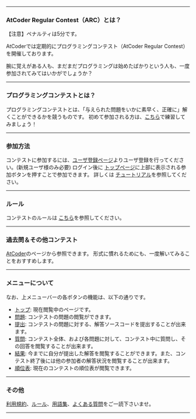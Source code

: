 
<div>

<script>
$(function(){
        //コンテスト名を置換
        $('.insert-participant-box').each(function(){
            var text = $(this).html();
            $(this).html(text.replace(/ようこそ AtCoder Regular Contest 046 へ！/g,'AtCoder Regular Contest 046').replace(/Welcome to AtCoder Regular Contest 046!/g,'AtCoder Regular Contest 046'));
        });
    });

</script>

---

### **AtCoder Regular Contest（ARC）とは？**

<section>

<p>
【注意】ペナルティは5分です。
    
</p>

<p>
AtCoderでは定期的にプログラミングコンテスト（AtCoder Regular Contest）を開催しております。
    
</p>

<p>
腕に覚えがある人も、まだまだプログラミングは始めたばかりという人も、一度参加されてみてはいかがでしょうか？
    
</p>

</section>

---

### **プログラミングコンテストとは？**

<section>

<p>
プログラミングコンテストとは、「与えられた問題をいかに素早く、正確に」解くことができるかを競うものです。
        初めて参加される方は、<a href="http://practice.contest.atcoder.jp/#">こちら</a>で練習してみましょう！
    
</p>

</section>

---

### **参加方法**

<section>

<p>
コンテストに参加するには、<a href="https://atcoder.jp/contests/arc046/register">ユーザ登録ページ</a>よりユーザ登録を行ってください。(新規ユーザ様のみ必要)
        ログイン後に <a href="https://atcoder.jp/contests/arc046/">トップページ</a>に上部に表示される参加ボタンを押すことで参加できます。
        詳しくは <a href="https://atcoder.jp/contests/arc046/tutorial">チュートリアル</a>を参照してください。
    
</p>

</section>

---

### **ルール**

<section>

<p>
コンテストのルールは <a href="https://atcoder.jp/contests/arc046/rules">こちら</a>を参照してください。
    
</p>

</section>

---

### **過去問＆その他コンテスト**

<section>

<p>
<a href="http://www.atcoder.jp">AtCoder</a>のページから参照できます。
        形式に慣れるためにも、一度解いてみることをおすすめします。
    
</p>

</section>

---

### **メニューについて**

<section>

<p>
なお、上メニューバーの各ボタンの機能は、以下の通りです。
    
</p>

<ul>

<li>
<a href="https://atcoder.jp/contests/arc046#">トップ</a>: 現在閲覧中のページです。
</li>

<li>
<a href="https://atcoder.jp/contests/arc046/assignments">問題</a>: コンテストの問題の閲覧ができます。
</li>

<li>
<a href="https://atcoder.jp/contests/arc046/submit">提出</a>: コンテストの問題に対する、解答ソースコードを提出することが出来ます。
</li>

<li>
<a href="https://atcoder.jp/contests/arc046/clarifications">質問</a>: コンテスト全体、および各問題に対して、コンテスト中に質問し、その回答を閲覧することが出来ます。
</li>

<li>
<a href="https://atcoder.jp/contests/arc046/submissions/me">結果</a>: 今までに自分が提出した解答を閲覧することができます。また、コンテスト終了後には他の参加者の解答状況を閲覧することが出来ます。
</li>

<li>
<a href="https://atcoder.jp/contests/arc046/standings">順位表</a>: 現在のコンテストの順位表が閲覧できます。
</li>

</ul>

</section>

---

### **その他**

<section>

<p>
<a href="https://atcoder.jp/contests/arc046/tos">利用規約</a>、<a href="https://atcoder.jp/contests/arc046/rules">ルール</a>、<a href="https://atcoder.jp/contests/arc046/glossary">用語集</a>、<a href="https://atcoder.jp/contests/arc046/faq">よくある質問</a>をご一読下さいませ。
    
</p>

</section>

---

</div>
